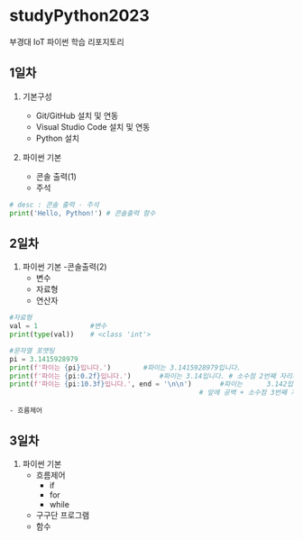 # studyPython2023
부경대 IoT 파이썬 학습 리포지토리

## 1일차
1. 기본구성
    - Git/GitHub 설치 및 연동
    - Visual Studio Code 설치 및 연동
    - Python 설치

2. 파이썬 기본
    - 콘솔 출력(1)
    - 주석


```python
# desc : 콘솔 출력 - 주석
print('Hello, Python!') # 콘솔출력 함수
```

## 2일차
1. 파이썬 기본
    -콘솔출력(2)
    - 변수
    - 자료형
    - 연산자
```python
#자료형
val = 1             #변수
print(type(val))    # <class 'int'>

#문자열 포맷팅
pi = 3.1415928979
print(f'파이는 {pi}입니다.')        #파이는 3.1415928979입니다.
print(f'파이는 {pi:0.2f}입니다.')       #파이는 3.14입니다. # 소수점 2번째 자리까지 출력
print(f'파이는 {pi:10.3f}입니다.', end = '\n\n')       #파이는      3.142입니다.
                                               # 앞에 공백 + 소수점 3번째 자리까지 출력
```

    - 흐름제어


## 3일차
1. 파이썬 기본
    - 흐름제어
        - if
        - for
        - while
    - 구구단 프로그램
    - 함수
